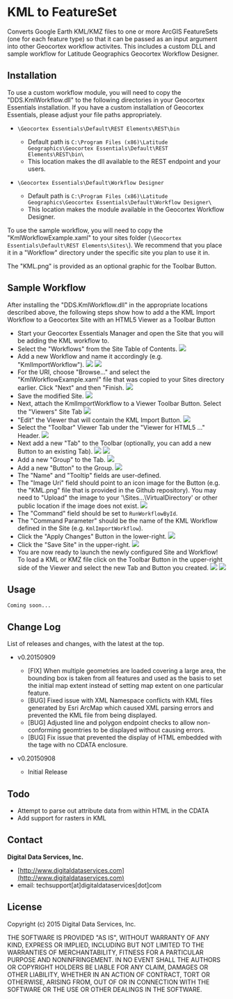 # KML to FeatureSet

Converts Google Earth KML/KMZ files to one or more ArcGIS FeatureSets (one for each feature type) so that it can be passed as an input argument into other Geocortex workflow activites. This includes a custom DLL and sample workflow for Latitude Geographics Geocortex Workflow Designer.

## Installation

To use a custom workflow module, you will need to copy the "DDS.KmlWorkflow.dll" to the following directories in your Geocortex Essentials installation. If you have a custom installation of Geocortex Essentials, please adjust your file paths appropriately.

- `\Geocortex Essentials\Default\REST Elements\REST\bin`
  - Default path is `C:\Program Files (x86)\Latitude Geographics\Geocortex Essentials\Default\REST Elements\REST\bin\`
  - This location makes the dll available to the REST endpoint and your users.

- `\Geocortex Essentials\Default\Workflow Designer`
  - Default path is `C:\Program Files (x86)\Latitude Geographics\Geocortex Essentials\Default\Workflow Designer\`
  - This location makes the module available in the Geocortex Workflow Designer.

To use the sample workflow, you will need to copy the "KmlWorkflowExample.xaml" to your sites folder (`\Geocortex Essentials\Default\REST Elements\Sites\`). We recommend that you place it in a "Workflow" directory under the specific site you plan to use it in.

The "KML.png" is provided as an optional graphic for the Toolbar Button.


## Sample Workflow

After installing the "DDS.KmlWorkflow.dll" in the appropriate locations described above, the following steps show how to add a the KML Import Workflow to a Geocortex Site with an HTML5 Viewer as a Toolbar Button

- Start your Geocortex Essentials Manager and open the Site that you will be adding the KML workflow to.
- Select the "Workflows" from the Site Table of Contents.
  ![](https://raw.githubusercontent.com/DigitalDataServices/KMLtoFeatureSet/master/img/01-workflow-site-tab.png)
- Add a new Workflow and name it accordingly (e.g. "KmlImportWorkflow").
  ![](https://raw.githubusercontent.com/DigitalDataServices/KMLtoFeatureSet/master/img/02-add-workflow.png)
  ![](https://raw.githubusercontent.com/DigitalDataServices/KMLtoFeatureSet/master/img/03-add-workflow-wizard.png)
- For the URI, choose "Browse..." and select the "KmlWorkflowExample.xaml" file that was copied to your Sites directory earlier. Click "Next" and then "Finish.
  ![](https://raw.githubusercontent.com/DigitalDataServices/KMLtoFeatureSet/master/img/04-browse-workflow-location.png)
- Save the modified Site.
  ![](https://raw.githubusercontent.com/DigitalDataServices/KMLtoFeatureSet/master/img/05-save-site.png)
- Next, attach the KmlImportWorkflow to a Viewer Toolbar Button. Select the "Viewers" Site Tab
  ![](https://raw.githubusercontent.com/DigitalDataServices/KMLtoFeatureSet/master/img/06-add-to-viewer.png)
- "Edit" the Viewer that will contain the KML Import Button.
  ![](https://raw.githubusercontent.com/DigitalDataServices/KMLtoFeatureSet/master/img/07-edit-viewer.png)
- Select the "Toolbar" Viewer Tab under the "Viewer for HTML5 ..." Header.
  ![](https://raw.githubusercontent.com/DigitalDataServices/KMLtoFeatureSet/master/img/08-site-toolbar.png)
- Next add a new "Tab" to the Toolbar (optionally, you can add a new Button to an existing Tab).
  ![](https://raw.githubusercontent.com/DigitalDataServices/KMLtoFeatureSet/master/img/09-add-tab1.png)
  ![](https://raw.githubusercontent.com/DigitalDataServices/KMLtoFeatureSet/master/img/10-add-tab2.png)
- Add a new "Group" to the Tab.
  ![](https://raw.githubusercontent.com/DigitalDataServices/KMLtoFeatureSet/master/img/11-edit-group.png)
- Add a new "Button" to the Group.
  ![](https://raw.githubusercontent.com/DigitalDataServices/KMLtoFeatureSet/master/img/12-edit-button.png)
- The "Name" and "Tooltip" fields are user-defined.
- The "Image Uri" field should point to an icon image for the Button (e.g. the "KML.png" file that is provided in the Github repository). You may need to "Upload" the image to your '\Sites\...\VirtualDirectory' or other public location if the image does not exist.
  ![](https://raw.githubusercontent.com/DigitalDataServices/KMLtoFeatureSet/master/img/13-select-file.png)
- The "Command" field should be set to `RunWorkflowById`.
- The "Command Parameter" should be the name of the KML Workflow defined in the Site (e.g. `KmlImportWorkflow`).
- Click the "Apply Changes" Button in the lower-right.
  ![](https://raw.githubusercontent.com/DigitalDataServices/KMLtoFeatureSet/master/img/14-apply-changes.png)
- Click the "Save Site" in the upper-right.
  ![](https://raw.githubusercontent.com/DigitalDataServices/KMLtoFeatureSet/master/img/15-save-site.png)
- You are now ready to launch the newly configured Site and Workflow! To load a KML or KMZ file click on the Toolbar Button in the upper-right side of the Viewer and select the new Tab and Button you created.
  ![](https://raw.githubusercontent.com/DigitalDataServices/KMLtoFeatureSet/master/img/16-open-toolbar.png)
  ![](https://raw.githubusercontent.com/DigitalDataServices/KMLtoFeatureSet/master/img/17-toolbar.png)


## Usage

```
Coming soon...
```

## Change Log

List of releases and changes, with the latest at the top.

- v0.20150909
  - [FIX] When multiple geometries are loaded covering a large area, the bounding box is taken from all features and used as the basis to set the initial map extent instead of setting map extent on one particular feature.
  - [BUG] Fixed issue with XML Namespace conflicts with KML files generated by Esri ArcMap which caused XML parsing errors and prevented the KML file from being displayed.
  - [BUG] Adjusted line and polygon endpoint checks to allow non-conforming geomtries to be displayed without causing errors.
  - [BUG] Fix issue that prevented the display of HTML embedded with the <DESCRIPTION> tage with no CDATA enclosure. 

- v0.20150908
  - Initial Release

## Todo

- Attempt to parse out attribute data from within HTML in the CDATA
- Add support for rasters in KML

## Contact

**Digital Data Services, Inc.**

- [http://www.digitaldataservices.com](http://www.digitaldataservices.com)
- email: techsupport[at]digitaldataservices[dot]com

## License

Copyright (c) 2015 Digital Data Services, Inc.

THE SOFTWARE IS PROVIDED "AS IS", WITHOUT WARRANTY OF ANY KIND, EXPRESS OR
IMPLIED, INCLUDING BUT NOT LIMITED TO THE WARRANTIES OF MERCHANTABILITY,
FITNESS FOR A PARTICULAR PURPOSE AND NONINFRINGEMENT. IN NO EVENT SHALL THE
AUTHORS OR COPYRIGHT HOLDERS BE LIABLE FOR ANY CLAIM, DAMAGES OR OTHER
LIABILITY, WHETHER IN AN ACTION OF CONTRACT, TORT OR OTHERWISE, ARISING FROM,
OUT OF OR IN CONNECTION WITH THE SOFTWARE OR THE USE OR OTHER DEALINGS IN THE
SOFTWARE.

